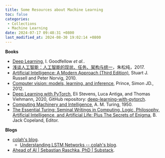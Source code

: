 ```yaml
---
title: Some Resources about Machine Learning
toc: false
categories:
 - Collections
 - Machine Learning
date: 2024-07-17 09:48:31 +0800
last_modified_at: 2024-08-30 19:02:14 +0800
---
```


**Books**

- [Deep Learning](https://www.deeplearningbook.org/), I. Goodfellow *et al.*.
- [浅谈人工智能：人工智能的现状、任务、架构与统一](http://www.stat.ucla.edu/~sczhu/Blog_articles/%E6%B5%85%E8%B0%88%E4%BA%BA%E5%B7%A5%E6%99%BA%E8%83%BD.pdf)，朱松纯，2017.
- [Artificial Intelligence: A Modern Approach (Third Edition)](https://people.engr.tamu.edu/guni/csce421/files/AI_Russell_Norvig.pdf), Stuart J. Russell and Peter Norvig, 2010.
- [Computer vision: models, learning, and inference](http://www.computervisionmodels.com/), Prince, Simon JD., 2012.
- [Deep Learning with PyTorch](https://isip.piconepress.com/courses/temple/ece_4822/resources/books/Deep-Learning-with-PyTorch.pdf), Eli Stevens, Luca Antiga, and Thomas Viehmann, 2020, GitHub repository: [deep-learning-with-pytorch](https://github.com/deep-learning-with-pytorch/dlwpt-code).
- [Computing Machinery and Intelligence](https://courses.cs.umbc.edu/471/papers/turing.pdf), A. M. Turing, 1950.
- [The Essential Turing: Seminal Writings in Computing, Logic, Philosophy, Artificial Intelligence, and Artificial Life: Plus The Secrets of Enigma](https://www.cse.chalmers.se/~aikmitr/papers/Turing.pdf), B. Jack Copeland, Editor.

**Blogs**

- [colah's blog](https://colah.github.io/).
  - [Understanding LSTM Networks -- colah's blog](https://colah.github.io/posts/2015-08-Understanding-LSTMs/).
- [Ahead of AI \| Sebastian Raschka, PhD \| Substack](https://magazine.sebastianraschka.com/).